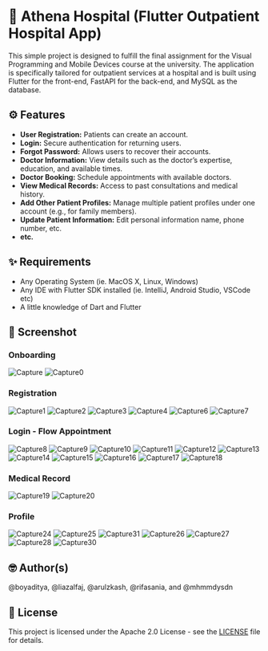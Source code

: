 # 🏥 Athena Hospital (Flutter Outpatient Hospital App)
This simple project is designed to fulfill the final assignment for the Visual Programming and Mobile Devices course at the university.
The application is specifically tailored for outpatient services at a hospital and is built using Flutter for the front-end,
FastAPI for the back-end, and MySQL as the database.

## ⚙ Features
- **User Registration:** Patients can create an account.
- **Login:** Secure authentication for returning users.
- **Forgot Password:** Allows users to recover their accounts.
- **Doctor Information:** View details such as the doctor’s expertise, education, and available times.
- **Doctor Booking:** Schedule appointments with available doctors.
- **View Medical Records:** Access to past consultations and medical history.
- **Add Other Patient Profiles:** Manage multiple patient profiles under one account (e.g., for family members).
- **Update Patient Information:** Edit personal information name, phone number, etc.
- **etc.**

## ✨ Requirements
- Any Operating System (ie. MacOS X, Linux, Windows)
- Any IDE with Flutter SDK installed (ie. IntelliJ, Android Studio, VSCode etc)
- A little knowledge of Dart and Flutter

## 📸 Screenshot
### Onboarding
![Capture](https://github.com/user-attachments/assets/5221c99e-9e7b-4f0c-8991-f3e3137aa237)
![Capture0](https://github.com/user-attachments/assets/d5308c59-0826-40d8-b623-c3cd2e2dcd83)

### Registration
![Capture1](https://github.com/user-attachments/assets/d5451232-f37e-4714-9e2d-33c4cec23830)
![Capture2](https://github.com/user-attachments/assets/7b88c483-b7e1-4dd5-841f-9f0962a508e2)
![Capture3](https://github.com/user-attachments/assets/cb33375c-a21b-42cb-9fb1-2b3fcdfc9029)
![Capture4](https://github.com/user-attachments/assets/9f3027bf-7464-40f7-9f62-1409064b3ce9)
![Capture6](https://github.com/user-attachments/assets/6c328587-2061-4160-a1a8-9d6acfc69cd5)
![Capture7](https://github.com/user-attachments/assets/c71e7b0f-6991-490d-9ff6-7c473b7f321c)

### Login - Flow Appointment
![Capture8](https://github.com/user-attachments/assets/2414cba0-899c-4a00-9119-a971a958cb17)
![Capture9](https://github.com/user-attachments/assets/c61bfc86-fa1a-4db6-b756-6dd8a0ac9fc5)
![Capture10](https://github.com/user-attachments/assets/265a6b3f-1731-45dd-99b5-62c4bd90e8bb)
![Capture11](https://github.com/user-attachments/assets/e4982c79-1a61-433b-ad4f-f282c051ea84)
![Capture12](https://github.com/user-attachments/assets/8e30f587-9e6e-402a-aa9c-7bd154eddf8a)
![Capture13](https://github.com/user-attachments/assets/877943cd-56a9-462e-8d12-939b13db267b)
![Capture14](https://github.com/user-attachments/assets/32484098-16f6-4a4c-a364-cb743085eba6)
![Capture15](https://github.com/user-attachments/assets/5fc6ddd6-eee0-4928-a61a-a796af6c034d)
![Capture16](https://github.com/user-attachments/assets/591248bf-2544-4530-8d9b-4437f83bbfb3)
![Capture17](https://github.com/user-attachments/assets/c608d4f4-ddf4-49d0-868e-ba1d5afbe3f1)
![Capture18](https://github.com/user-attachments/assets/09e8ac31-4502-4be3-ac8f-7f02f1af79f6)

### Medical Record
![Capture19](https://github.com/user-attachments/assets/6b701e1f-ecbc-4367-8110-ef8400950c9b)
![Capture20](https://github.com/user-attachments/assets/f4cf1f86-779b-4fea-9892-df6485cf9ffe)

### Profile
![Capture24](https://github.com/user-attachments/assets/e1ba83ce-01b8-4c41-985e-a9f85066f1d6)
![Capture25](https://github.com/user-attachments/assets/67a2ce12-f38a-4c1f-bfb0-85fb7d0a735e)
![Capture31](https://github.com/user-attachments/assets/9aede93d-a714-4257-977e-81f1788f1fbe)
![Capture26](https://github.com/user-attachments/assets/24c074f5-3cbb-46c3-b8e4-fc7da3f93ea4)
![Capture27](https://github.com/user-attachments/assets/71c0595d-7b25-442f-8138-6c7f79575c32)
![Capture28](https://github.com/user-attachments/assets/c307aa9e-3109-4a8a-87f7-9e819295a83a)
![Capture30](https://github.com/user-attachments/assets/2c9f4d64-e5f5-419b-b753-941455ad675a)



## 🤓 Author(s)
@boyaditya, @liazalfaj, @arulzkash, @rifasania, and @mhmmdysdn

## 🔖 License
This project is licensed under the Apache 2.0 License - see the [LICENSE](./LICENSE) file for details.


